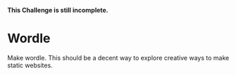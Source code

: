 **This Challenge is still incomplete.**

# Wordle

Make wordle. This should be a decent way to explore creative ways to make static
websites.
